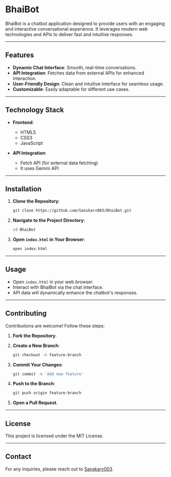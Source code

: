 # BhaiBot

BhaiBot is a chatbot application designed to provide users with an engaging and interactive conversational experience. It leverages modern web technologies and APIs to deliver fast and intuitive responses.

---

## Features

- **Dynamic Chat Interface**: Smooth, real-time conversations.
- **API Integration**: Fetches data from external APIs for enhanced interaction.
- **User-Friendly Design**: Clean and intuitive interface for seamless usage.
- **Customizable**: Easily adaptable for different use cases.

---

## Technology Stack

- **Frontend**:  
  - HTML5  
  - CSS3  
  - JavaScript

- **API Integration**:  
  - Fetch API (for external data fetching)  
  - It uses Gemini API

---

## Installation

1. **Clone the Repository**:

   ```bash
   git clone https://github.com/Sanskarv003/BhaiBot.git
   ```

2. **Navigate to the Project Directory**:

   ```bash
   cd BhaiBot
   ```

3. **Open `index.html` in Your Browser**:

   ```bash
   open index.html
   ```

---

## Usage

- Open `index.html` in your web browser.  
- Interact with BhaiBot via the chat interface.  
- API data will dynamically enhance the chatbot's responses.

---

## Contributing

Contributions are welcome! Follow these steps:

1. **Fork the Repository**.  
2. **Create a New Branch**:

   ```bash
   git checkout -b feature-branch
   ```

3. **Commit Your Changes**:

   ```bash
   git commit -m 'Add new feature'
   ```

4. **Push to the Branch**:

   ```bash
   git push origin feature-branch
   ```

5. **Open a Pull Request**.

---

## License

This project is licensed under the MIT License.

---

## Contact

For any inquiries, please reach out to [Sanskarv003](https://github.com/Sanskarv003).  

